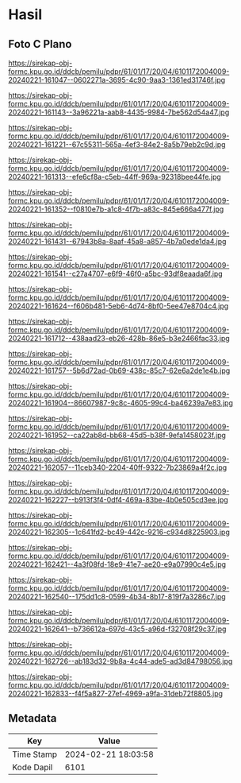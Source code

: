 # Hasil

## Foto C Plano

https://sirekap-obj-formc.kpu.go.id/ddcb/pemilu/pdpr/61/01/17/20/04/6101172004009-20240221-161047--0602271a-3695-4c90-9aa3-1361ed31746f.jpg

https://sirekap-obj-formc.kpu.go.id/ddcb/pemilu/pdpr/61/01/17/20/04/6101172004009-20240221-161143--3a96221a-aab8-4435-9984-7be562d54a47.jpg

https://sirekap-obj-formc.kpu.go.id/ddcb/pemilu/pdpr/61/01/17/20/04/6101172004009-20240221-161221--67c55311-565a-4ef3-84e2-8a5b79eb2c9d.jpg

https://sirekap-obj-formc.kpu.go.id/ddcb/pemilu/pdpr/61/01/17/20/04/6101172004009-20240221-161313--efe6cf8a-c5eb-44ff-969a-92318bee44fe.jpg

https://sirekap-obj-formc.kpu.go.id/ddcb/pemilu/pdpr/61/01/17/20/04/6101172004009-20240221-161352--f0810e7b-a1c8-4f7b-a83c-845e666a477f.jpg

https://sirekap-obj-formc.kpu.go.id/ddcb/pemilu/pdpr/61/01/17/20/04/6101172004009-20240221-161431--67943b8a-8aaf-45a8-a857-4b7a0ede1da4.jpg

https://sirekap-obj-formc.kpu.go.id/ddcb/pemilu/pdpr/61/01/17/20/04/6101172004009-20240221-161541--c27a4707-e6f9-46f0-a5bc-93df8eaada6f.jpg

https://sirekap-obj-formc.kpu.go.id/ddcb/pemilu/pdpr/61/01/17/20/04/6101172004009-20240221-161624--f606b481-5eb6-4d74-8bf0-5ee47e8704c4.jpg

https://sirekap-obj-formc.kpu.go.id/ddcb/pemilu/pdpr/61/01/17/20/04/6101172004009-20240221-161712--438aad23-eb26-428b-86e5-b3e2466fac33.jpg

https://sirekap-obj-formc.kpu.go.id/ddcb/pemilu/pdpr/61/01/17/20/04/6101172004009-20240221-161757--5b6d72ad-0b69-438c-85c7-62e6a2de1e4b.jpg

https://sirekap-obj-formc.kpu.go.id/ddcb/pemilu/pdpr/61/01/17/20/04/6101172004009-20240221-161904--86607987-9c8c-4605-99c4-ba46239a7e83.jpg

https://sirekap-obj-formc.kpu.go.id/ddcb/pemilu/pdpr/61/01/17/20/04/6101172004009-20240221-161952--ca22ab8d-bb68-45d5-b38f-9efa1458023f.jpg

https://sirekap-obj-formc.kpu.go.id/ddcb/pemilu/pdpr/61/01/17/20/04/6101172004009-20240221-162057--11ceb340-2204-40ff-9322-7b23869a4f2c.jpg

https://sirekap-obj-formc.kpu.go.id/ddcb/pemilu/pdpr/61/01/17/20/04/6101172004009-20240221-162227--b913f3f4-0df4-469a-83be-4b0e505cd3ee.jpg

https://sirekap-obj-formc.kpu.go.id/ddcb/pemilu/pdpr/61/01/17/20/04/6101172004009-20240221-162305--1c641fd2-bc49-442c-9216-c934d8225903.jpg

https://sirekap-obj-formc.kpu.go.id/ddcb/pemilu/pdpr/61/01/17/20/04/6101172004009-20240221-162421--4a3f08fd-18e9-41e7-ae20-e9a07990c4e5.jpg

https://sirekap-obj-formc.kpu.go.id/ddcb/pemilu/pdpr/61/01/17/20/04/6101172004009-20240221-162540--175dd1c8-0599-4b34-8b17-819f7a3286c7.jpg

https://sirekap-obj-formc.kpu.go.id/ddcb/pemilu/pdpr/61/01/17/20/04/6101172004009-20240221-162641--b736612a-697d-43c5-a96d-f32708f29c37.jpg

https://sirekap-obj-formc.kpu.go.id/ddcb/pemilu/pdpr/61/01/17/20/04/6101172004009-20240221-162726--ab183d32-9b8a-4c44-ade5-ad3d84798056.jpg

https://sirekap-obj-formc.kpu.go.id/ddcb/pemilu/pdpr/61/01/17/20/04/6101172004009-20240221-162833--f4f5a827-27ef-4969-a9fa-31deb72f8805.jpg


## Metadata

| Key        | Value               |
| ---------- | ------------------- |
| Time Stamp | 2024-02-21 18:03:58 |
| Kode Dapil | 6101                |




